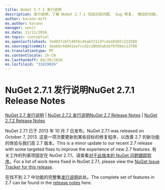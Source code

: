 ```yaml
---
title: NuGet 2.7.1 发行说明
description: 发行说明，了解 NuGet 2.7.1 包括已知问题、 bug 修复、 增加的功能，以及 DCRs。
author: karann-msft
ms.author: karann
manager: unnir
ms.date: 11/11/2016
ms.topic: conceptual
ms.openlocfilehash: 7ed037c6f149f6c45abf2113fcda1b507c222589
ms.sourcegitcommit: 3eab9c4dd41ea7ccd2c28bb5ab16f6fbbec13708
ms.translationtype: MT
ms.contentlocale: zh-CN
ms.lasthandoff: 04/26/2018
ms.locfileid: "31819026"
---
```

# <a name="nuget-271-release-notes"></a><span data-ttu-id="ec804-103">NuGet 2.7.1 发行说明</span><span class="sxs-lookup"><span data-stu-id="ec804-103">NuGet 2.7.1 Release Notes</span></span>

<span data-ttu-id="ec804-104">[NuGet 2.7 发行说明](../release-notes/nuget-2.7.md) | [NuGet 2.7.2 发行说明](../release-notes/nuget-2.7.2.md)</span><span class="sxs-lookup"><span data-stu-id="ec804-104">[NuGet 2.7 Release Notes](../release-notes/nuget-2.7.md) | [NuGet 2.7.2 Release Notes](../release-notes/nuget-2.7.2.md)</span></span>

<span data-ttu-id="ec804-105">NuGet 2.7.1 已于 2013 年 10 月 7 日发布。</span><span class="sxs-lookup"><span data-stu-id="ec804-105">NuGet 2.7.1 was released on October 7, 2013.</span></span>  <span data-ttu-id="ec804-106">这是一项次要更新到某些目标的修复程序，以改善 2.7 的新功能的体验与我们高 2.7 版本。</span><span class="sxs-lookup"><span data-stu-id="ec804-106">This is a minor update to our recent 2.7 release with some targeted fixes to improve the experience of new 2.7 features.</span></span> <span data-ttu-id="ec804-107">有关工作的列表项固定在 NuGet 2.7.1，请查看[对于此版本的 NuGet 问题跟踪程序](http://nuget.codeplex.com/workitem/list/advanced?keyword=&status=Closed&type=All&priority=All&release=NuGet%202.7.1&assignedTo=All&component=All&sortField=LastUpdatedDate&sortDirection=Descending&page=0)。</span><span class="sxs-lookup"><span data-stu-id="ec804-107">For a list of work items fixed in NuGet 2.7.1, please view the [NuGet Issue Tracker for this release](http://nuget.codeplex.com/workitem/list/advanced?keyword=&status=Closed&type=All&priority=All&release=NuGet%202.7.1&assignedTo=All&component=All&sortField=LastUpdatedDate&sortDirection=Descending&page=0).</span></span>

<span data-ttu-id="ec804-108">在找不到 2.7 中功能的完整集[发行说明](../release-notes/nuget-2.7.md)此处。</span><span class="sxs-lookup"><span data-stu-id="ec804-108">The complete set of features in 2.7 can be found in the [release notes](../release-notes/nuget-2.7.md) here.</span></span>
